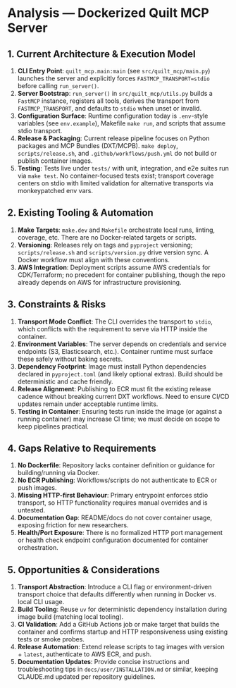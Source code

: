<!-- markdownlint-disable MD013 -->
# Analysis — Dockerized Quilt MCP Server

## 1. Current Architecture & Execution Model

1. **CLI Entry Point**: `quilt_mcp.main:main` (see `src/quilt_mcp/main.py`) launches the server and explicitly forces `FASTMCP_TRANSPORT=stdio` before calling `run_server()`.
2. **Server Bootstrap**: `run_server()` in `src/quilt_mcp/utils.py` builds a `FastMCP` instance, registers all tools, derives the transport from `FASTMCP_TRANSPORT`, and defaults to `stdio` when unset or invalid.
3. **Configuration Surface**: Runtime configuration today is `.env`-style variables (see `env.example`), Makefile `make run`, and scripts that assume stdio transport.
4. **Release & Packaging**: Current release pipeline focuses on Python packages and MCP Bundles (DXT/MCPB). `make deploy`, `scripts/release.sh`, and `.github/workflows/push.yml` do not build or publish container images.
5. **Testing**: Tests live under `tests/` with unit, integration, and e2e suites run via `make test`. No container-focused tests exist; transport coverage centers on stdio with limited validation for alternative transports via monkeypatched env vars.

## 2. Existing Tooling & Automation

1. **Make Targets**: `make.dev` and `Makefile` orchestrate local runs, linting, coverage, etc. There are no Docker-related targets or scripts.
2. **Versioning**: Releases rely on tags and `pyproject` versioning; `scripts/release.sh` and `scripts/version.py` drive version sync. A Docker workflow must align with these conventions.
3. **AWS Integration**: Deployment scripts assume AWS credentials for CDK/Terraform; no precedent for container publishing, though the repo already depends on AWS for infrastructure provisioning.

## 3. Constraints & Risks

1. **Transport Mode Conflict**: The CLI overrides the transport to `stdio`, which conflicts with the requirement to serve via HTTP inside the container.
2. **Environment Variables**: The server depends on credentials and service endpoints (S3, Elasticsearch, etc.). Container runtime must surface these safely without baking secrets.
3. **Dependency Footprint**: Image must install Python dependencies declared in `pyproject.toml` (and likely optional extras). Build should be deterministic and cache friendly.
4. **Release Alignment**: Publishing to ECR must fit the existing release cadence without breaking current DXT workflows. Need to ensure CI/CD updates remain under acceptable runtime limits.
5. **Testing in Container**: Ensuring tests run inside the image (or against a running container) may increase CI time; we must decide on scope to keep pipelines practical.

## 4. Gaps Relative to Requirements

1. **No Dockerfile**: Repository lacks container definition or guidance for building/running via Docker.
2. **No ECR Publishing**: Workflows/scripts do not authenticate to ECR or push images.
3. **Missing HTTP-first Behaviour**: Primary entrypoint enforces stdio transport, so HTTP functionality requires manual overrides and is untested.
4. **Documentation Gap**: README/docs do not cover container usage, exposing friction for new researchers.
5. **Health/Port Exposure**: There is no formalized HTTP port management or health check endpoint configuration documented for container orchestration.

## 5. Opportunities & Considerations

1. **Transport Abstraction**: Introduce a CLI flag or environment-driven transport choice that defaults differently when running in Docker vs. local CLI usage.
2. **Build Tooling**: Reuse `uv` for deterministic dependency installation during image build (matching local tooling).
3. **CI Validation**: Add a GitHub Actions job or make target that builds the container and confirms startup and HTTP responsiveness using existing tests or smoke probes.
4. **Release Automation**: Extend release scripts to tag images with version + `latest`, authenticate to AWS ECR, and push.
5. **Documentation Updates**: Provide concise instructions and troubleshooting tips in `docs/user/INSTALLATION.md` or similar, keeping CLAUDE.md updated per repository guidelines.
